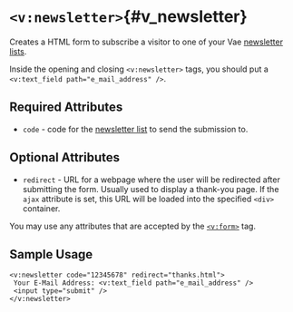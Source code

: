 # `<v:newsletter>`{#v_newsletter}

Creates a HTML form to subscribe a visitor to one of your Vae
[newsletter lists](#backstage.newsletter.list).

Inside the opening and closing `<v:newsletter>` tags, you should put a
`<v:text_field path="e_mail_address" />`.

## Required Attributes

-   `code` - code for the [newsletter list](#backstage.newsletter.list)
    to send the submission to.

## Optional Attributes

-   `redirect` - URL for a webpage where the user will be redirected
    after submitting the form. Usually used to display a thank-you page.
    If the `ajax` attribute is set, this URL will be loaded into the
    specified `<div>` container.

You may use any attributes that are accepted by the
[`<v:form>`](#v_form) tag.

## Sample Usage

    <v:newsletter code="12345678" redirect="thanks.html">
     Your E-Mail Address: <v:text_field path="e_mail_address" />
     <input type="submit" />
    </v:newsletter>
